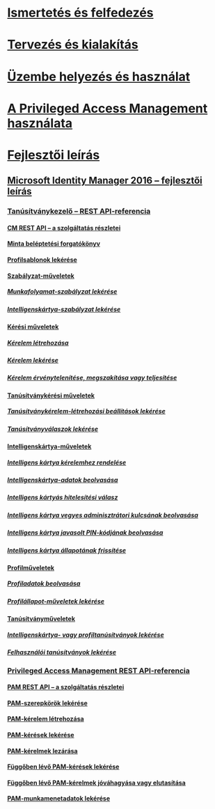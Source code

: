 # [Ismertetés és felfedezés](/microsoft-identity-manager/understand-explore/microsoft-identity-manager-2016)
# [Tervezés és kialakítás](/microsoft-identity-manager/plan-design/microsoft-identity-manager-2016-supported-platforms)
# [Üzembe helyezés és használat](/microsoft-identity-manager/deploy-use/microsoft-identity-manager-deploy)
# [A Privileged Access Management használata](/microsoft-identity-manager/pam/privileged-identity-management-for-active-directory-domain-services)
# [Fejlesztői leírás](microsoft-identity-manager-2016-developer-reference.md)
## [Microsoft Identity Manager 2016 – fejlesztői leírás](microsoft-identity-manager-2016-developer-reference.md)
### [Tanúsítványkezelő – REST API-referencia](certificate-management-rest-api-reference.md)
#### [CM REST API – a szolgáltatás részletei](certificate-management-rest-api-service-details.md)
#### [Minta beléptetési forgatókönyv](sample-enrollment-walkthrough.md)
#### [Profilsablonok lekérése](get-profile-templates.md)
#### [Szabályzat-műveletek](policy-operations.md)
##### [Munkafolyamat-szabályzat lekérése](get-workflow-policy.md)
##### [Intelligenskártya-szabályzat lekérése](get-smartcard-policy.md)
#### [Kérési műveletek](request-operations.md)
##### [Kérelem létrehozása](create-request.md)
##### [Kérelem lekérése](get-request.md)
##### [Kérelem érvénytelenítése, megszakítása vagy teljesítése](cancel-abandon-complete-request.md)
#### [Tanúsítványkérési műveletek](certificate-request-operations.md)
##### [Tanúsítványkérelem-létrehozási beállítások lekérése](get-certificate-request-generation-options.md)
##### [Tanúsítványválaszok lekérése](get-certificate-responses.md)
#### [Intelligenskártya-műveletek](smartcard-operations.md)
##### [Intelligens kártya kérelemhez rendelése](assign-smartcard-to-request.md)
##### [Intelligenskártya-adatok beolvasása](get-smartcard-data.md)
##### [Intelligens kártyás hitelesítési válasz](get-smartcard-authentication-response.md)
##### [Intelligens kártya vegyes adminisztrátori kulcsának beolvasása](get-smartcard-diversified-admin-key.md)
##### [Intelligens kártya javasolt PIN-kódjának beolvasása](get-smartcard-proposed-pin.md)
##### [Intelligens kártya állapotának frissítése](update-smartcard-status.md)
#### [Profilműveletek](profile-operations.md)
##### [Profiladatok beolvasása](get-profile-data.md)
##### [Profilállapot-műveletek lekérése](get-profile-state-operations.md)
#### [Tanúsítványműveletek](certificate-operations.md)
##### [Intelligenskártya- vagy profiltanúsítványok lekérése](get-smartcard-profile-certificates.md)
##### [Felhasználói tanúsítványok lekérése](get-user-certificates.md)
### [Privileged Access Management REST API-referencia](privileged-access-management-rest-api-reference.md)
#### [PAM REST API – a szolgáltatás részletei](privileged-access-management-rest-api-service-details.md)
#### [PAM-szerepkörök lekérése](privileged-access-management-get-roles.md)
#### [PAM-kérelem létrehozása](privileged-access-management-create-request.md)
#### [PAM-kérések lekérése](privileged-access-management-get-requests.md)
#### [PAM-kérelmek lezárása](privileged-access-management-close-request.md)
#### [Függőben lévő PAM-kérések lekérése](privileged-access-management-get-pending-requests.md)
#### [Függőben lévő PAM-kérelmek jóváhagyása vagy elutasítása](privileged-access-management-approve-reject-pending-request.md)
#### [PAM-munkamenetadatok lekérése](privileged-access-management-get-session-info.md)
